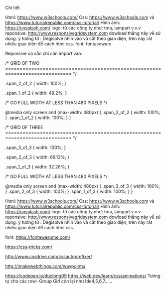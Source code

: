 ﻿Chi tiết

Html: https://www.w3schools.com/
Css: https://www.w3schools.com  và https://www.tutorialrepublic.com/css-tutorial/
Hình ảnh: https://unsplash.com/
logo: từ các công ty như: tma, lampart v.v.v
reponsive: http://www.responsivegridsystem.com dowload thằng này về sử dụng.
ý tưởng từ : Degisolve nhìn vào và cắt theo giao diện, trên này rất nhiều giao diện để cách html css.
font: fontasoware


Reponsive có sẵn chỉ cần import vào:


/*  GRID OF TWO   ============================================================================= */


.span_2_of_2 {
	width: 100%;
}

.span_1_of_2 {
	width: 49.2%;
}

/*  GO FULL WIDTH AT LESS THAN 480 PIXELS */

@media only screen and (max-width: 480px) {
	.span_2_of_2 {
		width: 100%; 
	}
	.span_1_of_2 {
		width: 100%; 
	}
}

/*  GRID OF THREE   ============================================================================= */

	
.span_3_of_3 {
	width: 100%; 
}

.span_2_of_3 {
	width: 66.13%; 
}

.span_1_of_3 {
	width: 32.26%; 
}


/*  GO FULL WIDTH AT LESS THAN 480 PIXELS */

@media only screen and (max-width: 480px) {
	.span_3_of_3 {
		width: 100%; 
	}
	.span_2_of_3 {
		width: 100%; 
	}
	.span_1_of_3 {
		width: 100%;
	}
}

Html: https://www.w3schools.com/ Css: https://www.w3schools.com và https://www.tutorialrepublic.com/css-tutorial/ Hình ảnh: https://unsplash.com/ logo: từ các công ty như: tma, lampart v.v.v reponsive: http://www.responsivegridsystem.com dowload thằng này về sử dụng. ý tưởng từ : Degisolve nhìn vào và cắt theo giao diện, trên này rất nhiều giao diện để cách html css.

font: https://fontawesome.com/

https://css-tricks.com/

http://www.cssdrive.com/cssautoprefixer/

http://imakewebthings.com/waypoints/


https://codepen.io/duclong09
https://web.dev/learn/css/animations/
Tương tự cho các row- Group Girl còn lại như Ide4,5,6,7......
